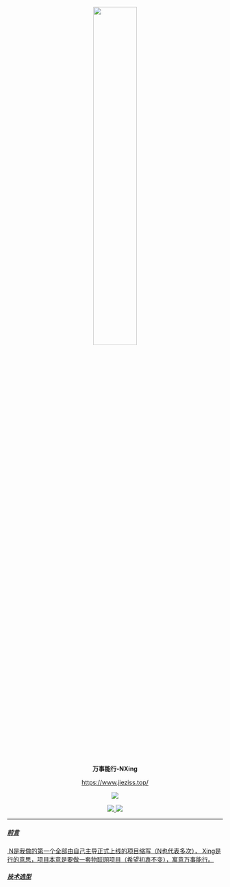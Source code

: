 

<p align='center'> <a href="https://nxing.jieziss.top/"><img src="https://nxing.jieziss.top/images/NXing.png" width="45%"></img></a></p>

<p align="center">
	<strong>万事能行-NXing</strong>
</p>
<p align="center">
	 <a href="https://www.jieziss.top/">https://www.jieziss.top/</a> 
</p>

<p align="center">
<a target="_blank" href="https://www.oracle.com/java/technologies/javase/javase-jdk8-downloads.html">
		<img src="https://img.shields.io/badge/JDK-17+-green.svg" />
</p>
<p align="center"> 
<img src="https://img.shields.io/badge/QQ%E7%BE%A4%E2%91%A0-334685297-orange"/>
    <img src="https://img.shields.io/badge/QQ%E7%BE%A4%E2%91%A1-936760925-orange"/>
</p>


------------

##### 前言

​      N是我做的第一个全部由自己主导正式上线的项目缩写（N也代表多次）， Xing是行的意思，项目本意是要做一套物联网项目（希望初衷不变），寓意万事能行。

##### 技术选型




